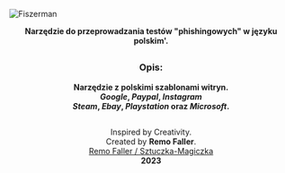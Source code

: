 <!-- Fiszerman -->

![Fiszerman](https://user-images.githubusercontent.com/123673170/236948772-71c6eb06-3ae1-4b0e-9d1c-9fc2c3cff336.png)

<p align="center"><b>Narzędzie do przeprowadzania testów "phishingowych" w języku polskim'</i>.</b></p>

##

<h3><p align="center">Opis:</p></h3>

<p><center><b>Narzędzie z polskimi szablonami witryn.<br>
<i>Google</i>, <i>Paypal</i>, <i>Instagram</i><br>
<i>Steam</i>, <i>Ebay</i>, <i>Playstation</i> oraz <i>Microsoft</i>.<br>
</b></center></p>

##

<center>Inspired by Creativity.<br>
  Created by <b>Remo Faller</b>.<br>
  <a href="https://sztuczka-magiczka.pl">Remo Faller / Sztuczka-Magiczka</a><br>
  <b>2023</b></center>
